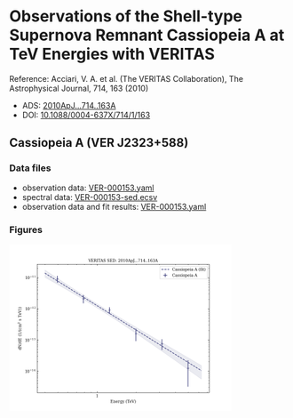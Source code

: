 # Observations of the Shell-type Supernova Remnant Cassiopeia A at TeV Energies with VERITAS

Reference:
Acciari, V. A. et al. (The VERITAS Collaboration), The Astrophysical Journal, 714, 163 (2010)

- ADS: [2010ApJ...714..163A](http://adsabs.harvard.edu/abs/2010ApJ...714..163A)
- DOI: [10.1088/0004-637X/714/1/163](https://doi.org/10.1088/0004-637X/714/1/163)

## Cassiopeia A (VER J2323+588)
### Data files

- observation data: [VER-000153.yaml](VER-000153.yaml)
- spectral data: [VER-000153-sed.ecsv](VER-000153-sed.ecsv)
- observation data and fit results: [VER-000153.yaml](VER-000153.yaml)


### Figures

<img src="figures/2010ApJ...714..163A-VER-153-1-sed.png" alt="drawing" width="400"/>
